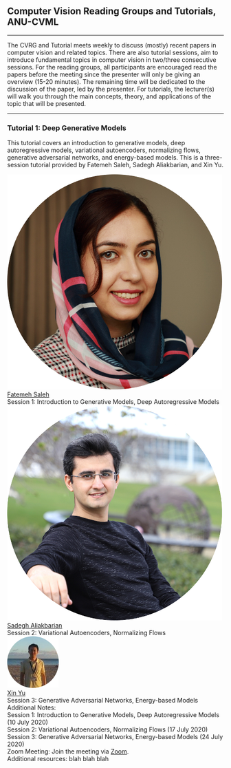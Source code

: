 <link rel="stylesheet" type="text/css" href="css/bootstrap.min.css">
<link rel="stylesheet" type="text/css" href="css/main.css?1" media="screen,projection">

## Computer Vision Reading Groups and Tutorials, ANU-CVML
---

The CVRG and Tutorial meets weekly to discuss (mostly) recent papers in computer vision and related topics. There are also tutorial sessions, aim to introduce fundamental topics in computer vision in two/three consecutive sessions. For the reading groups, all participants are encouraged read the papers before the meeting since the presenter will only be giving an overview (15-20 minutes). The remaining time will be dedicated to the discussion of the paper, led by the presenter. For tutorials, the lecturer(s) will walk you through the main concepts, theory, and applications of the topic that will be presented.

---

### Tutorial 1: Deep Generative Models
This tutorial covers an introduction to generative models, deep autoregressive models, variational autoencoders, normalizing flows, generative adversarial networks, and energy-based models. This is a three-session tutorial provided by Fatemeh Saleh, Sadegh Aliakbarian, and Xin Yu.

<div class="row">
  <div class="col-xs-3">
    <a href="https://fatemeh-slh.github.io/" target="_blank">
      <img class="people-pic" src="assets/fatemeh.png">
    </a>
    <div class="people-name text-center">
      <a href="https://fatemeh-slh.github.io/" target="_blank">Fatemeh Saleh</a><br>
        Session 1: Introduction to Generative Models, Deep Autoregressive Models
    </div>
   </div>
   
   <div class="col-xs-3">
    <a href="https://sadegh-aa.github.io/" target="_blank">
      <img class="people-pic" src="assets/sadegh.png">
    </a>
    <div class="people-name text-center">
      <a href="https://sadegh-aa.github.io/" target="_blank">Sadegh Aliakbarian</a><br>
      Session 2: Variational Autoencoders, Normalizing Flows
    </div>
  </div>
  
  <div class="col-xs-3">
    <a href="https://sites.google.com/view/xinyus-homepage/Home/" target="_blank">
      <img class="people-pic" src="assets/xin.png">
    </a>
    <div class="people-name text-center">
      <a href="https://sites.google.com/view/xinyus-homepage/Home" target="_blank">Xin Yu</a><br>
      Session 3: Generative Adversarial Networks, Energy-based Models
    </div>
  </div>
</div>
<div>
Additional Notes:<br>
<i class="fa fa-check-circle"></i> Session 1: Introduction to Generative Models, Deep Autoregressive Models (10 July 2020)<br>
<i class="fa fa-check-circle"></i> Session 2: Variational Autoencoders, Normalizing Flows (17 July 2020)<br>
<i class="fa fa-check-circle"></i> Session 3: Generative Adversarial Networks, Energy-based Models (24 July 2020)<br>
<i class="fa fa-check-circle"></i> Zoom Meeting: Join the meeting via <a href="https://anu.zoom.us/j/6449388968">Zoom</a>.<br>
<i class="fa fa-check-circle"></i> Additional resources: blah blah blah<br>
</div>
